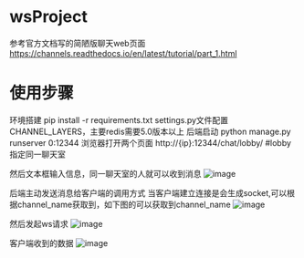 # wsProject
参考官方文档写的简陋版聊天web页面
https://channels.readthedocs.io/en/latest/tutorial/part_1.html

# 使用步骤
环境搭建 pip install -r requirements.txt
settings.py文件配置CHANNEL_LAYERS，主要redis需要5.0版本以上
后端启动 python manage.py runserver 0:12344
浏览器打开两个页面
http://{ip}:12344/chat/lobby/ #lobby指定同一聊天室

然后文本框输入信息，同一聊天室的人就可以收到消息
![image](https://user-images.githubusercontent.com/58673586/185896992-c76913bc-eaba-4d3e-a035-d0b082f49eca.png)

后端主动发送消息给客户端的调用方式
当客户端建立连接是会生成socket,可以根据channel_name获取到，如下图的可以获取到channel_name
![image](https://user-images.githubusercontent.com/58673586/185897470-0abfbc4e-5a4a-4a51-92b0-46a0ba3f312d.png)

然后发起ws请求
![image](https://user-images.githubusercontent.com/58673586/185898112-7683672e-b515-4211-9685-4d670a3fbc7b.png)

客户端收到的数据
![image](https://user-images.githubusercontent.com/58673586/185898150-472b6869-e6d9-4ca7-a856-aac60ece2796.png)



